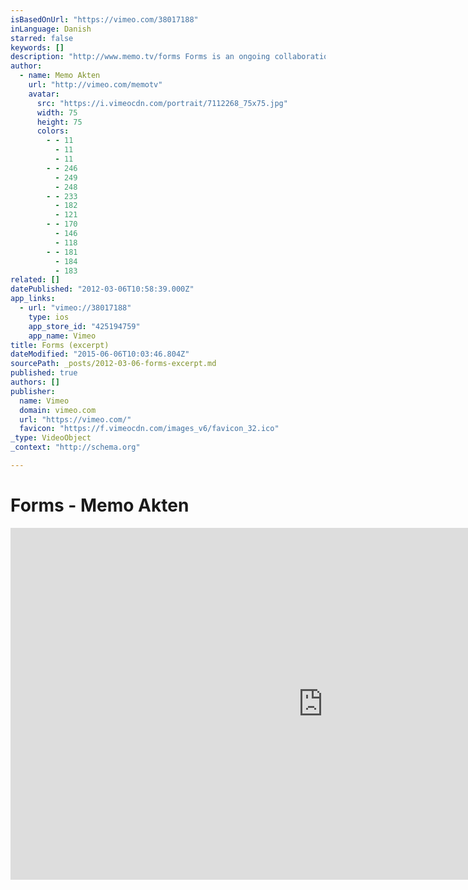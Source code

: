 ```yaml
---
isBasedOnUrl: "https://vimeo.com/38017188"
inLanguage: Danish
starred: false
keywords: []
description: "http://www.memo.tv/forms Forms is an ongoing collaboration between visuals artists Memo Akten and Quayola, a series of studies on human motion, and its reverberations through space and time. It is inspired by the works of Eadweard Muybridge, Harold Edgerton, Étienne-Jules Marey as well as similarly inspired modernist cubist works such as Marcel Duchamp's \"Nude Descending a Staircase No.2″."
author:
  - name: Memo Akten
    url: "http://vimeo.com/memotv"
    avatar:
      src: "https://i.vimeocdn.com/portrait/7112268_75x75.jpg"
      width: 75
      height: 75
      colors:
        - - 11
          - 11
          - 11
        - - 246
          - 249
          - 248
        - - 233
          - 182
          - 121
        - - 170
          - 146
          - 118
        - - 181
          - 184
          - 183
related: []
datePublished: "2012-03-06T10:58:39.000Z"
app_links:
  - url: "vimeo://38017188"
    type: ios
    app_store_id: "425194759"
    app_name: Vimeo
title: Forms (excerpt)
dateModified: "2015-06-06T10:03:46.804Z"
sourcePath: _posts/2012-03-06-forms-excerpt.md
published: true
authors: []
publisher:
  name: Vimeo
  domain: vimeo.com
  url: "https://vimeo.com/"
  favicon: "https://f.vimeocdn.com/images_v6/favicon_32.ico"
_type: VideoObject
_context: "http://schema.org"

---
```

# Forms - Memo Akten

<iframe src="https://cdn.embedly.com/widgets/media.html?src=https%3A%2F%2Fplayer.vimeo.com%2Fvideo%2F38017188&amp;url=https%3A%2F%2Fvimeo.com%2F38017188&amp;image=http%3A%2F%2Fi.vimeocdn.com%2Fvideo%2F465072739_1280.jpg&amp;key=b7d04c9b404c499eba89ee7072e1c4f7&amp;type=text%2Fhtml&amp;schema=vimeo" width="1000" height="563" scrolling="no" frameborder="0" allowfullscreen="allowfullscreen" style=""></iframe>